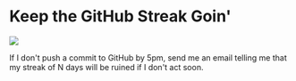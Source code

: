 # Keep the GitHub Streak Goin'

![](https://dl.dropboxusercontent.com/u/2241201/Screenshot%202014-05-25%2017.11.31.png)

If I don't push a commit to GitHub by 5pm, send me an email telling me
that my streak of N days will be ruined if I don't act soon.
